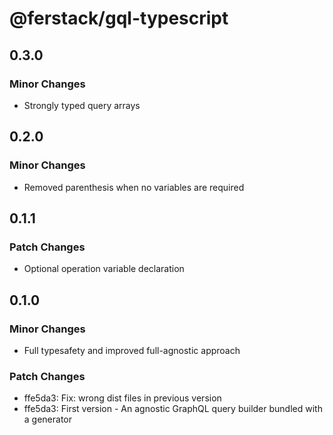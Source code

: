 # @ferstack/gql-typescript

## 0.3.0

### Minor Changes

- Strongly typed query arrays

## 0.2.0

### Minor Changes

- Removed parenthesis when no variables are required

## 0.1.1

### Patch Changes

- Optional operation variable declaration

## 0.1.0

### Minor Changes

- Full typesafety and improved full-agnostic approach

### Patch Changes

- ffe5da3: Fix: wrong dist files in previous version
- ffe5da3: First version - An agnostic GraphQL query builder bundled with a generator

